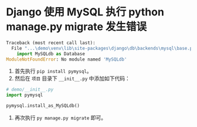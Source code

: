 # Django 使用 MySQL 执行 python manage.py migrate 发生错误

``` python
Traceback (most recent call last):
  File "...\demo\venv\lib\site-packages\django\db\backends\mysql\base.py", line 15, in <module>
    import MySQLdb as Database
ModuleNotFoundError: No module named 'MySQLdb'
```

1. 首先执行 `pip install pymysql`。
2. 然后在 `项目` 目录下 `__init__.py` 中添加如下代码：

``` python
# demo/__init__.py
import pymysql

pymysql.install_as_MySQLdb()
```

1. 再次执行 `py manage.py migrate` 即可。
